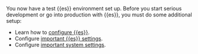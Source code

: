 You now have a test {{es}} environment set up. Before you start serious development or go into production with {{es}}, you must do some additional setup:

* Learn how to [configure {{es}}](/deploy-manage/deploy/self-managed/configure-elasticsearch.md).
* Configure [important {{es}} settings](/deploy-manage/deploy/self-managed/important-settings-configuration.md).
* Configure [important system settings](/deploy-manage/deploy/self-managed/important-system-configuration.md).
